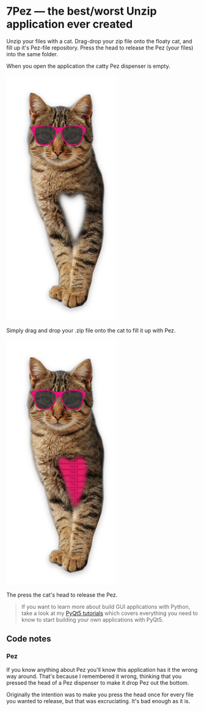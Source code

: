 # 7Pez — the best/worst Unzip application ever created

Unzip your files with a cat. Drag-drop your zip file onto the floaty
cat, and fill up it's Pez-file repository. Press the head to release
the Pez (your files) into the same folder.

When you open the application the catty Pez dispenser is empty.

![Unzip](screenshot-unzip1.jpg)

Simply drag and drop your .zip file onto the cat to fill it up with Pez.

![Unzip](screenshot-unzip2.jpg)

The press the cat's head to release the Pez.

> If you want to learn more about build GUI applications with Python,
take a look at my [PyQt5 tutorials](https://www.pythonguis.com)
which covers everything you need to know to start building your own applications with PyQt5.


## Code notes

### Pez

If you know anything about Pez you'll know this application has it the wrong
way around. That's because I remembered it wrong, thinking that you pressed
the head of a Pez dispenser to make it drop Pez out the bottom.

Originally the intention was to make you press the head once for every file
you wanted to release, but that was excruciating. It's bad enough as it is.


